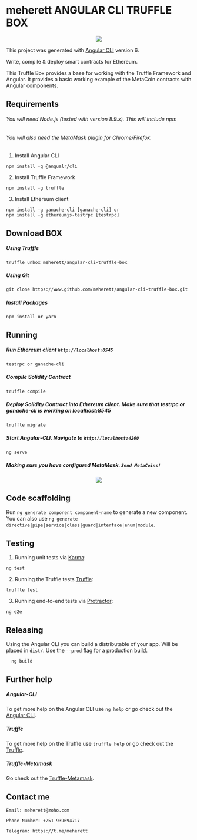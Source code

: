 # meherett ANGULAR CLI TRUFFLE BOX

<p align="center">		
  <img src="https://raw.githubusercontent.com/meherett/angular-cli-truffle-box/master/src/assets/meherett-logo.png">		
</p>	

This project was generated with [Angular CLI](https://github.com/angular/angular-cli) version 6.

Write, compile & deploy smart contracts for Ethereum.

This Truffle Box provides a base for working with the Truffle Framework and Angular. It provides a basic working example of the MetaCoin contracts with Angular components.

## Requirements
###### You will need Node.js (tested with version 8.9.x). This will include npm
###### You will also need the MetaMask plugin for Chrome/Firefox.
1. Install Angular CLI
```
npm install -g @angualr/cli
```
2. Install Truffle Framework
```
npm install -g truffle
```
3. Install Ethereum client
```
npm install -g ganache-cli [ganache-cli] or
npm install -g ethereumjs-testrpc [testrpc]
```

## Download BOX
##### Using Truffle
```
truffle unbox meherett/angular-cli-truffle-box
```
##### Using Git
```
git clone https://www.github.com/meherett/angular-cli-truffle-box.git
```
##### Install Packages
```
npm install or yarn
```

## Running
##### Run Ethereum client `http://localhost:8545`
```
testrpc or ganache-cli
```
##### Compile Solidity Contract
```
truffle compile
```
##### Deploy Solidity Contract into Ethereum client. Make sure that testrpc or ganache-cli is working on localhost:8545
```
truffle migrate
```
##### Start Angular-CLI. Navigate to `http://localhost:4200`
```
ng serve
```
##### Making sure you have configured MetaMask. ```Send MetaCoins!```

<p align="center">		
  <img src="https://raw.githubusercontent.com/meherett/angular-cli-truffle-box/master/screenshot.png">		
</p>	

## Code scaffolding

Run `ng generate component component-name` to generate a new component. You can also use `ng generate directive|pipe|service|class|guard|interface|enum|module`.

## Testing
1. Running unit tests via [Karma](https://karma-runner.github.io):
  ```
  ng test
  ```
2. Running the Truffle tests [Truffle](https://truffleframework.com):
  ```
  truffle test
  ```
3. Running end-to-end tests via [Protractor](http://www.protractortest.org/):
  ```
  ng e2e
 ```
 
 ## Releasing
Using the Angular CLI you can build a distributable of your app. Will be placed in `dist/`. Use the `--prod` flag for a production build.
 ```
   ng build
 ```
 
## Further help
##### Angular-CLI
To get more help on the Angular CLI use `ng help` or go check out the [Angular CLI](https://github.com/angular/angular-cli/blob/master/README.md).
##### Truffle
To get more help on the Truffle use `truffle help` or go check out the [Truffle](https://truffleframework.com/docs).
##### Truffle-Metamask
Go check out the [Truffle-Metamask](http://truffleframework.com/tutorials/truffle-and-metamask).

## Contact me 
```Email: meherett@zoho.com```

```Phone Number: +251 939694717```

```Telegram: https://t.me/meherett```
